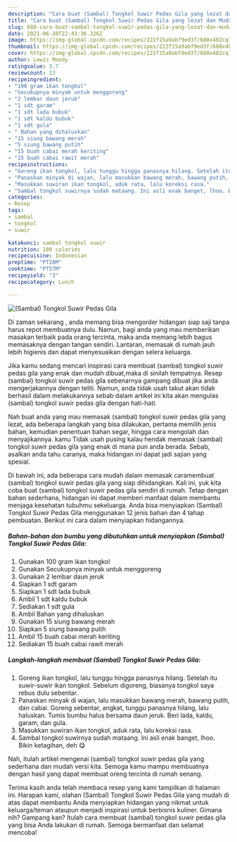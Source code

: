 ```yaml
---
description: "Cara buat (Sambal) Tongkol Suwir Pedas Gila yang lezat dan Mudah Dibuat"
title: "Cara buat (Sambal) Tongkol Suwir Pedas Gila yang lezat dan Mudah Dibuat"
slug: 688-cara-buat-sambal-tongkol-suwir-pedas-gila-yang-lezat-dan-mudah-dibuat
date: 2021-06-30T22:43:36.326Z
image: https://img-global.cpcdn.com/recipes/222f15a9abf9ed3f/680x482cq70/sambal-tongkol-suwir-pedas-gila-foto-resep-utama.jpg
thumbnail: https://img-global.cpcdn.com/recipes/222f15a9abf9ed3f/680x482cq70/sambal-tongkol-suwir-pedas-gila-foto-resep-utama.jpg
cover: https://img-global.cpcdn.com/recipes/222f15a9abf9ed3f/680x482cq70/sambal-tongkol-suwir-pedas-gila-foto-resep-utama.jpg
author: Lewis Moody
ratingvalue: 3.7
reviewcount: 13
recipeingredient:
- "100 gram ikan tongkol"
- "Secukupnya minyak untuk menggoreng"
- "2 lembar daun jeruk"
- "1 sdt garam"
- "1 sdt lada bubuk"
- "1 sdt kaldu bubuk"
- "1 sdt gula"
- " Bahan yang dihaluskan"
- "15 siung bawang merah"
- "5 siung bawang putih"
- "15 buah cabai merah keriting"
- "15 buah cabai rawit merah"
recipeinstructions:
- "Goreng ikan tongkol, lalu tunggu hingga panasnya hilang. Setelah itu suwir-suwir ikan tongkol. Sebelum digoreng, biasanya tongkol saya rebus dulu sebentar."
- "Panaskan minyak di wajan, lalu masukkan bawang merah, bawang putih, dan cabai. Goreng sebentar, angkat, tunggu panasnya hilang, lalu haluskan. Tumis bumbu halus bersama daun jeruk. Beri lada, kaldu, garam, dan gula."
- "Masukkan suwiran ikan tongkol, aduk rata, lalu koreksi rasa."
- "Sambal tongkol suwirnya sudah mataang. Ini asli enak banget, lhoo. Bikin ketagihan, deh 😋"
categories:
- Resep
tags:
- sambal
- tongkol
- suwir

katakunci: sambal tongkol suwir 
nutrition: 180 calories
recipecuisine: Indonesian
preptime: "PT28M"
cooktime: "PT57M"
recipeyield: "3"
recipecategory: Lunch

---
```



![(Sambal) Tongkol Suwir Pedas Gila](https://img-global.cpcdn.com/recipes/222f15a9abf9ed3f/680x482cq70/sambal-tongkol-suwir-pedas-gila-foto-resep-utama.jpg)

Di zaman  sekarang , anda memang bisa mengorder hidangan siap saji tanpa harus repot membuatnya dulu. Namun, bagi anda yang mau memberikan masakan terbaik pada orang tercinta, maka anda memang lebih bagus memasaknya dengan tangan sendiri. Lantaran, memasak di rumah jauh lebih higienis dan dapat menyesuaikan dengan selera keluarga.

Jika kamu sedang mencari inspirasi cara membuat (sambal) tongkol suwir pedas gila yang enak dan mudah dibuat,maka di sinilah tempatnya. Resep (sambal) tongkol suwir pedas gila  sebenarnya gampang dibuat jika anda mengerjakannya dengan teliti. Namun, anda tidak usah takut akan tidak berhasil dalam melakukannya 
sebab dalam artikel ini kita akan mengulas (sambal) tongkol suwir pedas gila dengan hati-hati.  



Nah buat anda yang mau memasak (sambal) tongkol suwir pedas gila yang lezat, ada beberapa langkah yang bisa dilakukan, pertama memilih jenis bahan, kemudian penentuan bahan segar, hingga cara mengolah dan menyajikannya. kamu Tidak usah pusing kalau hendak memasak (sambal) tongkol suwir pedas gila yang enak di mana pun anda berada. Sebab, asalkan anda  tahu caranya, maka hidangan ini dapat jadi sajian yang spesial.

Di bawah ini, ada beberapa cara mudah dalam memasak caramembuat (sambal) tongkol suwir pedas gila yang siap dihidangkan. Kali ini, yuk kita coba buat (sambal) tongkol suwir pedas gila sendiri di rumah. Tetap dengan bahan sederhana, hidangan ini dapat memberi manfaat dalam membantu menjaga kesehatan tubuhmu sekeluarga. Anda bisa menyiapkan (Sambal) Tongkol Suwir Pedas Gila menggunakan 12 jenis bahan dan 4 tahap pembuatan. Berikut ini cara dalam menyiapkan hidangannya.

<!--inarticleads1-->

##### Bahan-bahan dan bumbu yang dibutuhkan untuk menyiapkan (Sambal) Tongkol Suwir Pedas Gila:

1. Gunakan 100 gram ikan tongkol
1. Gunakan Secukupnya minyak untuk menggoreng
1. Gunakan 2 lembar daun jeruk
1. Siapkan 1 sdt garam
1. Siapkan 1 sdt lada bubuk
1. Ambil 1 sdt kaldu bubuk
1. Sediakan 1 sdt gula
1. Ambil  Bahan yang dihaluskan
1. Gunakan 15 siung bawang merah
1. Siapkan 5 siung bawang putih
1. Ambil 15 buah cabai merah keriting
1. Sediakan 15 buah cabai rawit merah




<!--inarticleads2-->

##### Langkah-langkah membuat (Sambal) Tongkol Suwir Pedas Gila:

1. Goreng ikan tongkol, lalu tunggu hingga panasnya hilang. Setelah itu suwir-suwir ikan tongkol. Sebelum digoreng, biasanya tongkol saya rebus dulu sebentar.
1. Panaskan minyak di wajan, lalu masukkan bawang merah, bawang putih, dan cabai. Goreng sebentar, angkat, tunggu panasnya hilang, lalu haluskan. Tumis bumbu halus bersama daun jeruk. Beri lada, kaldu, garam, dan gula.
1. Masukkan suwiran ikan tongkol, aduk rata, lalu koreksi rasa.
1. Sambal tongkol suwirnya sudah mataang. Ini asli enak banget, lhoo. Bikin ketagihan, deh 😋




Nah, itulah artikel mengenai  (sambal) tongkol suwir pedas gila  yang sederhana dan mudah versi kita. Semoga kamu mampu membuatnya dengan hasil yang dapat membuat oreng tercinta di rumah senang. 

Terima kasih anda telah membaca resep yang kami tampilkan di halaman ini. Harapan kami, olahan  (Sambal) Tongkol Suwir Pedas Gila yang mudah di atas dapat membantu Anda menyiapkan hidangan yang nikmat untuk keluarga/teman ataupun menjadi inspirasi untuk berbisnis kuliner. Gimana nih? Gampang kan? Itulah cara membuat (sambal) tongkol suwir pedas gila yang bisa Anda lakukan di rumah. Semoga bermanfaat dan selamat mencoba!

